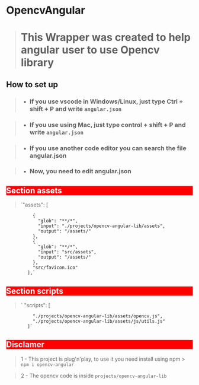 # OpencvAngular

> # This Wrapper was created to help angular user to use Opencv library

## How to set up

> - ### If you use vscode in Windows/Linux, just type Ctrl + shift + P and write `angular.json`

> - ### If you use using Mac, just type control + shift + P and write `angular.json`

> - ### If you use another code editor you can search the file angular.json

> - ### Now, you need to edit angular.json

## <div style="background:red;color:white"> Section assets</div>

> `"assets": [

              {
                "glob": "**/*",
                "input": "./projects/opencv-angular-lib/assets",
                "output": "/assets/"
              },
              {
                "glob": "**/*",
                "input": "src/assets",
                "output": "/assets/"
              },
              "src/favicon.ico"
            ],`

## <div style="background:red;color:white"> Section scripts</div>

> ` "scripts": [

              "./projects/opencv-angular-lib/assets/opencv.js",
              "./projects/opencv-angular-lib/assets/js/utils.js"
            ]`


## <div style="background:red;color:white"> Disclamer </div>
>  1 -   This project is plug'n'play, to use it you need install using npm > `npm i opencv-angular` 
 
>  2 -   The opencv code is inside `projects/opencv-angular-lib`  
